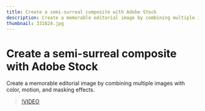 ```yaml
---
title: Create a semi-surreal composite with Adobe Stock
description: Create a memorable editorial image by combining multiple images with color, motion, and masking effects
thumbnail: 331824.jpg
---
```


# Create a semi-surreal composite with Adobe Stock

Create a memorable editorial image by combining multiple images with color, motion, and masking effects.

>[!VIDEO](https://video.tv.adobe.com/v/331824?hidetitle=true)